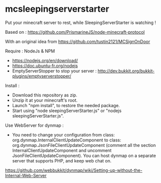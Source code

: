 # mcsleepingserverstarter
Put your minecraft server to rest, while SleepingServerStarter is watching !

Based on : 
https://github.com/PrismarineJS/node-minecraft-protocol

With an original idea from https://github.com/tustin2121/MCSignOnDoor

Require :
NodeJs & NPM
  * https://nodejs.org/en/download/
  * https://doc.ubuntu-fr.org/nodejs
  * EmptyServerStopper to stop your server : http://dev.bukkit.org/bukkit-plugins/emptyserverstopper/

Install :
 * Download this repository as zip.
 * Unzip it at your minecraft's root.
 * Launch "npm install", to restore the needed package.
 * Start using "node sleepingServerStarter.js" or "nodejs sleepingServerStarter.js".

Use WebServer for dynmap :
 * You need to change your configuration from class: org.dynmap.InternalClientUpdateComponent to class: org.dynmap.JsonFileClientUpdateComponent (comment all the section InternalClientUpdateComponent and uncomment JsonFileClientUpdateComponent).
  You can host dynmap on a separate server that supports PHP, and keep web chat on.

https://github.com/webbukkit/dynmap/wiki/Setting-up-without-the-Internal-Web-Server
